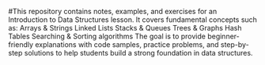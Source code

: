 #This repository contains notes, examples, and exercises for an Introduction to Data Structures lesson.
It covers fundamental concepts such as:
Arrays & Strings
Linked Lists
Stacks & Queues
Trees & Graphs
Hash Tables
Searching & Sorting algorithms
The goal is to provide beginner-friendly explanations with code samples, practice problems, and step-by-step solutions to help students build a strong foundation in data structures.
